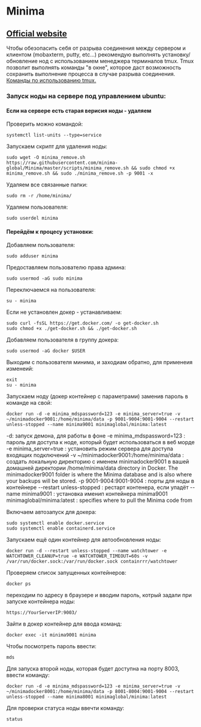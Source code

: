 # Minima

## [Official website](https://www.minima.global)

Чтобы обезопасить себя от разрыва соединения между сервером и клиентом (mobaxterm, putty, etc...) рекомендую выполнять установку/обновление нод с использованием менеджера терминалов tmux. Tmux позволит выполнять команды "в окне", которое даст возможность сохранить выполнение процесса в случае разрыва соединения. [Команды по использованию tmux.](https://github.com/CrypComNods/manual_testnet_nodes/blob/main/tmux_commands.md)

### Запуск ноды на сервере под управлением ubuntu:


#### Если на сервере есть старая верисия ноды - удаляем

Проверить можно командой:
```
systemctl list-units --type=service
```
Запускаем скрипт для удаления ноды:
```
sudo wget -O minima_remove.sh https://raw.githubusercontent.com/minima-global/Minima/master/scripts/minima_remove.sh && sudo chmod +x minima_remove.sh && sudo ./minima_remove.sh -p 9001 -x
```
Удаляем все связанные папки:
```
sudo rm -r /home/minima/
```
Удаляем пользователя:
```
sudo userdel minima
```

#### Перейдём к процесу установки:

Добавляем пользователя:
```
sudo adduser minima
```
Предоставляем пользователю права админа:
```
sudo usermod -aG sudo minima
```
Переключаемся на пользователя:
```
su - minima
```
Если не установлен докер - устанавливаем:
```
sudo curl -fsSL https://get.docker.com/ -o get-docker.sh
sudo chmod +x ./get-docker.sh && ./get-docker.sh
```
Добавляем пользователя в группу докера:
```
sudo usermod -aG docker $USER
```
Выходим с пользователя минима, и заходиам обратно, для применеия изменеий:
```
exit
su - minima
```
Запускаем ноду (докер контейнер с параметрами) заменив пароль в команде на свой:
```
docker run -d -e minima_mdspassword=123 -e minima_server=true -v ~/minimadocker9001:/home/minima/data -p 9001-9004:9001-9004 --restart unless-stopped --name minima9001 minimaglobal/minima:latest
```
-d: запуск демона, для работы в фоне
-e minima_mdspassword=123 : пароль для доступа к ноде, который будет использоваться в веб морде
-e minima_server=true : установить режим сервера для доступа входящих подключений
-v ~/minimadocker9001:/home/minima/data : создать локальную директорию с именем minimadocker9001 в вашей домашней директории /home/minima/data directory in Docker. The minimadocker9001 folder is where the Minima database and is also where your backups will be stored.
-p 9001-9004:9001-9004 : порты для ноды в контейнере
--restart unless-stopped : рестарт контенера, если упадёт
--name minima9001 : установка именип контейнера minima9001
minimaglobal/minima:latest : specifies where to pull the Minima code from

Включаем автозапуск для докера:
```
sudo systemctl enable docker.service
sudo systemctl enable containerd.service
```
Запускаем ещё один контейнер для автообновления ноды:
```
docker run -d --restart unless-stopped --name watchtower -e WATCHTOWER_CLEANUP=true -e WATCHTOWER_TIMEOUT=60s -v /var/run/docker.sock:/var/run/docker.sock containrrr/watchtower
```
Проверяем список запущенных контейнеров:
```
docker ps
```
переходим по адресу в браузере и вводим пароль, котрый задали при запуске контейнера ноды:
```
https://YourServerIP:9003/
```
Зайти в докер контейнер для ввода команд:
```
docker exec -it minima9001 minima
```
Чтобы посмотреть пароль ввести:
```
mds
```
Для запуска второй ноды, которая будет доступна на порту 8003, ввести команду:
```
docker run -d -e minima_mdspassword=123 -e minima_server=true -v ~/minimadocker8001:/home/minima/data -p 8001-8004:9001-9004 --restart unless-stopped --name minima8001 minimaglobal/minima:latest
```
Для проверки статуса ноды ввечти команду:
```
status
```
